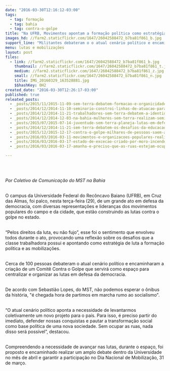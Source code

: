 ```yaml
---
date: "2016-03-30T12:16:12-03:00"
tags:
  - tag: formação
  - tag: bahia
  - tag: contra-o-golpe
title: "​Na UFRB, Movimentos apontam a formação política como estratégia de luta"
images_hd: //farm2.staticflickr.com/1647/26042588472_b7ba81f861_b.jpg
support_line: "Militantes debateram o o atual cenário político e encaminharam a criação de um Comitê Contra o Golpe. \n"
menu: lutas e mobilizações
layout: post
files:
  - link: //farm2.staticflickr.com/1647/26042588472_b7ba81f861_b.jpg
    thumbnail: //farm2.staticflickr.com/1647/26042588472_b7ba81f861_t.jpg
    medium: //farm2.staticflickr.com/1647/26042588472_b7ba81f861_z.jpg
    small: //farm2.staticflickr.com/1647/26042588472_b7ba81f861_n.jpg
    title: IMG_20160329_163528881.jpg
    $$hashKey: 0H2
created_date: "2016-03-30T12:26:17-03:00"
published: true
releated_posts:
  - _posts/2015/11/2015-11-09-sem-terra-debatem-formacao-e-organicidade-na-bahia.md
  - _posts/2014/12/2014-11-10-seminario-constroi-linhas-de-atuacao-para-a-transicao-agroecologica-na-bahia.md
  - _posts/2014/12/2014-11-21-trabalhadores-sem-terra-debatem-a-identidade-camponesa-e-a-luta-pela-terra.md
  - _posts/2014/12/2014-12-03-na-bahia-mulheres-sem-terra-realizam-seminario-de-integracao.md
  - _posts/2015/07/2015-07-14-juventude-sem-terra-planeja-lutas-em-defesa-da-reforma-agraria-na-bahia.md
  - _posts/2014/12/2014-11-21-sem-terra-debatem-os-desafios-da-educacao-do-campo-e-da-agroecologia.md
  - _posts/2015/12/2015-12-17-contra-o-golpe-milhares-de-pessoas-saem-as-ruas-na-bahia.md
  - _posts/2016/03/2016-03-11-movimentos-e-organizacoes-populares-realizam-protestos-em-toda-bahia.md
  - _posts/2016/03/2016-03-17-estado-de-excecao-criado-por-moro-incendeia-debate-sobre-democracia-no-tuca.md
  - _posts/2016/03/2016-03-17-amanha-e-preciso-que-as-ruas-estejam-ocupadas-por-gente-que-nao-tem-medo-da-direita-diz-valter-pomar.md

---
```

<p>&nbsp;</p>

<p><br />
<em>Por Coletivo de Comunica&ccedil;&atilde;o do MST na Bahia</em></p>

<p><br />
O campus da Universidade Federal do Rec&ocirc;ncavo Baiano (UFRB), em Cruz das Almas, foi palco, nesta ter&ccedil;a-feira (29), de um grande ato em defesa da democracia, com diversas representa&ccedil;&otilde;es e lideran&ccedil;as dos movimentos populares do campo e da cidade, que est&atilde;o construindo as lutas contra o golpe no estado.&nbsp;</p>

<p><br />
&ldquo;Pelos direitos da luta, eu n&atilde;o fujo&rdquo;, esse foi o sentimento que envolveu todos durante o ato, provocando uma reflex&atilde;o sobre os desafios que a classe trabalhadora possui e apontando como estrat&eacute;gia de luta a forma&ccedil;&atilde;o pol&iacute;tica e as mobiliza&ccedil;&otilde;es.</p>

<p><br />
Cerca de 100 pessoas debateram o atual cen&aacute;rio pol&iacute;tico e encaminharam&nbsp;a cria&ccedil;&atilde;o de um Comit&ecirc; Contra o Golpe que servir&aacute; como espa&ccedil;o para centralizar e organizar as lutas em defesa da democracia.&nbsp;</p>

<p><br />
De acordo com Sebasti&atilde;o Lopes, do MST, n&atilde;o podemos esperar o &ocirc;nibus da hist&oacute;ria, &quot;&eacute; chegada hora de partimos em marcha rumo ao socialismo&quot;.</p>

<p><br />
&ldquo;O atual cen&aacute;rio pol&iacute;tico aponta a necessidade de levantarmos coletivamente um novo projeto para o pa&iacute;s. Para isso, &eacute; preciso partir do imediato, defender nossas conquistas e pautar a transforma&ccedil;&atilde;o social como base pol&iacute;tica de uma nova sociedade. Sem ocupar as ruas, nada disso ser&aacute; poss&iacute;vel&rdquo;, destacou.</p>

<p><br />
Compreendendo a necessidade de avan&ccedil;ar nas lutas, durante o espa&ccedil;o, foi proposto e encaminhado realizar um amplo debate dentro da Universidade no m&ecirc;s de abril e garantir a participa&ccedil;&atilde;o no Dia Nacional de Mobiliza&ccedil;&atilde;o, 31 de mar&ccedil;o.&nbsp;</p>
